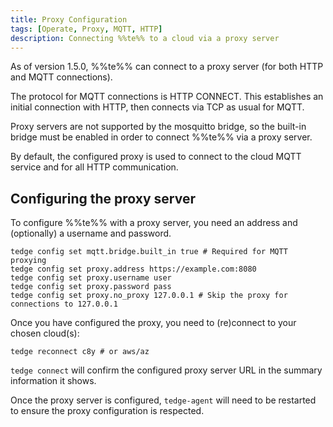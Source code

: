 ```yaml
---
title: Proxy Configuration
tags: [Operate, Proxy, MQTT, HTTP]
description: Connecting %%te%% to a cloud via a proxy server
---
```


As of version 1.5.0, %%te%% can connect to a proxy server (for both HTTP and MQTT connections).

The protocol for MQTT connections is HTTP CONNECT. This establishes an initial connection with HTTP, then connects via TCP as usual for MQTT.

Proxy servers are not supported by the mosquitto bridge, so the built-in bridge must be enabled in order to connect %%te%% via a proxy server.

By default, the configured proxy is used to connect to the cloud MQTT service and for all HTTP communication.

## Configuring the proxy server

To configure %%te%% with a proxy server, you need an address and (optionally) a username and password.

```shell
tedge config set mqtt.bridge.built_in true # Required for MQTT proxying
tedge config set proxy.address https://example.com:8080
tedge config set proxy.username user
tedge config set proxy.password pass
tedge config set proxy.no_proxy 127.0.0.1 # Skip the proxy for connections to 127.0.0.1
```

Once you have configured the proxy, you need to (re)connect to your chosen cloud(s):

```shell
tedge reconnect c8y # or aws/az
```

`tedge connect` will confirm the configured proxy server URL in the summary information it shows.

Once the proxy server is configured, `tedge-agent` will need to be restarted to ensure the proxy configuration is respected.
